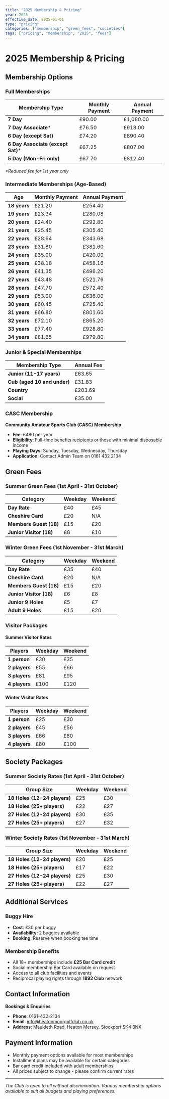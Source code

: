 ```yaml
---
title: "2025 Membership & Pricing"
year: 2025
effective_date: 2025-01-01
type: "pricing"
categories: ["membership", "green_fees", "societies"]
tags: ["pricing", "membership", "2025", "fees"]
---
```


# 2025 Membership & Pricing

## Membership Options

### Full Memberships

| Membership Type | Monthly Payment | Annual Payment |
|----------------|-----------------|----------------|
| **7 Day** | £90.00 | £1,080.00 |
| **7 Day Associate*** | £76.50 | £918.00 |
| **6 Day (except Sat)** | £74.20 | £890.40 |
| **6 Day Associate (except Sat)*** | £67.25 | £807.00 |
| **5 Day (Mon-Fri only)** | £67.70 | £812.40 |

*\*Reduced fee for 1st year only*

### Intermediate Memberships (Age-Based)

| Age | Monthly Payment | Annual Payment |
|-----|-----------------|----------------|
| **18 years** | £21.20 | £254.40 |
| **19 years** | £23.34 | £280.08 |
| **20 years** | £24.40 | £292.80 |
| **21 years** | £25.45 | £305.40 |
| **22 years** | £28.64 | £343.68 |
| **23 years** | £31.80 | £381.60 |
| **24 years** | £35.00 | £420.00 |
| **25 years** | £38.18 | £458.16 |
| **26 years** | £41.35 | £496.20 |
| **27 years** | £43.48 | £521.76 |
| **28 years** | £47.70 | £572.40 |
| **29 years** | £53.00 | £636.00 |
| **30 years** | £60.45 | £725.40 |
| **31 years** | £66.80 | £801.60 |
| **32 years** | £72.10 | £865.20 |
| **33 years** | £77.40 | £928.80 |
| **34 years** | £81.65 | £979.80 |

### Junior & Special Memberships

| Membership Type | Annual Fee |
|----------------|------------|
| **Junior (11-17 years)** | £63.65 |
| **Cub (aged 10 and under)** | £31.83 |
| **Country** | £203.69 |
| **Social** | £35.00 |

### CASC Membership

**Community Amateur Sports Club (CASC) Membership**
- **Fee**: £480 per year
- **Eligibility**: Full-time benefits recipients or those with minimal disposable income
- **Playing Days**: Sunday, Tuesday, Wednesday, Thursday
- **Application**: Contact Admin Team on 0161 432 2134

## Green Fees

### Summer Green Fees (1st April - 31st October)

| Category | Weekday | Weekend |
|----------|---------|---------|
| **Day Rate** | £40 | £45 |
| **Cheshire Card** | £20 | N/A |
| **Members Guest (18)** | £15 | £20 |
| **Junior Visitor (18)** | £8 | £10 |

### Winter Green Fees (1st November - 31st March)

| Category | Weekday | Weekend |
|----------|---------|---------|
| **Day Rate** | £35 | £40 |
| **Cheshire Card** | £20 | N/A |
| **Members Guest (18)** | £15 | £20 |
| **Junior Visitor (18)** | £6 | £8 |
| **Junior 9 Holes** | £5 | £7 |
| **Adult 9 Holes** | £15 | £20 |

### Visitor Packages

#### Summer Visitor Rates
| Players | Weekday | Weekend |
|---------|---------|---------|
| **1 person** | £30 | £35 |
| **2 players** | £55 | £66 |
| **3 players** | £81 | £95 |
| **4 players** | £100 | £120 |

#### Winter Visitor Rates
| Players | Weekday | Weekend |
|---------|---------|---------|
| **1 person** | £25 | £30 |
| **2 players** | £45 | £56 |
| **3 players** | £66 | £80 |
| **4 players** | £80 | £100 |

## Society Packages

### Summer Society Rates (1st April - 31st October)

| Group Size | Weekday | Weekend |
|------------|---------|---------|
| **18 Holes (12-24 players)** | £25 | £30 |
| **18 Holes (25+ players)** | £22 | £27 |
| **27 Holes (12-24 players)** | £30 | £35 |
| **27 Holes (25+ players)** | £27 | £32 |

### Winter Society Rates (1st November - 31st March)

| Group Size | Weekday | Weekend |
|------------|---------|---------|
| **18 Holes (12-24 players)** | £20 | £25 |
| **18 Holes (25+ players)** | £17 | £22 |
| **27 Holes (12-24 players)** | £25 | £30 |
| **27 Holes (25+ players)** | £22 | £27 |

## Additional Services

### Buggy Hire
- **Cost**: £30 per buggy
- **Availability**: 2 buggies available
- **Booking**: Reserve when booking tee time

### Membership Benefits
- All 18+ memberships include **£25 Bar Card credit**
- Social membership Bar Card available on request
- Access to all club facilities and events
- Reciprocal playing rights through **1892 Club** network

## Contact Information

**Bookings & Enquiries**
- **Phone**: 0161-432-2134
- **Email**: info@heatonmoorgolfclub.co.uk
- **Address**: Mauldeth Road, Heaton Mersey, Stockport SK4 3NX

## Payment Information

- Monthly payment options available for most memberships
- Installment plans may be available for certain categories
- Bar card credit included with adult memberships
- All prices subject to change - please confirm current rates

---

*The Club is open to all without discrimination. Various membership options available to suit all budgets and playing preferences.*